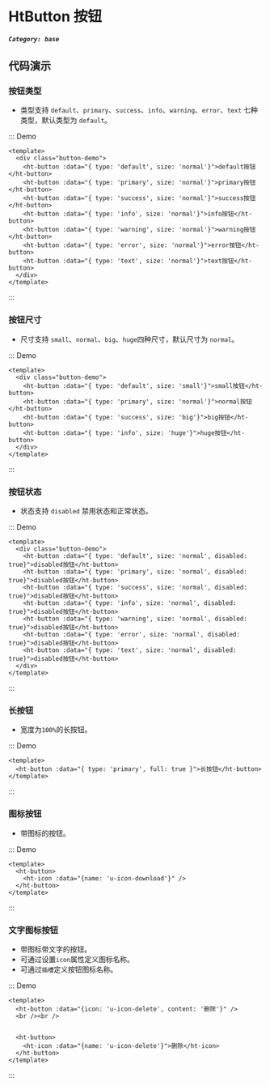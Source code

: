 # HtButton 按钮

##### `Category: base`

## 代码演示

### 按钮类型

- 类型支持 `default`、`primary`、`success`、`info`、`warning`、`error`、`text` 七种类型，默认类型为 `default`。


::: Demo
```vue demo
<template>
  <div class="button-demo">
    <ht-button :data="{ type: 'default', size: 'normal'}">default按钮</ht-button>
    <ht-button :data="{ type: 'primary', size: 'normal'}">primary按钮</ht-button>
    <ht-button :data="{ type: 'success', size: 'normal'}">success按钮</ht-button>
    <ht-button :data="{ type: 'info', size: 'normal'}">info按钮</ht-button>
    <ht-button :data="{ type: 'warning', size: 'normal'}">warning按钮</ht-button>
    <ht-button :data="{ type: 'error', size: 'normal'}">error按钮</ht-button>
    <ht-button :data="{ type: 'text', size: 'normal'}">text按钮</ht-button>
  </div>
</template>
```
:::


### 按钮尺寸

- 尺寸支持 `small`、`normal`、`big`、`huge`四种尺寸，默认尺寸为 `normal`。


::: Demo
```vue demo
<template>
  <div class="button-demo">
    <ht-button :data="{ type: 'default', size: 'small'}">small按钮</ht-button>
    <ht-button :data="{ type: 'primary', size: 'normal'}">normal按钮</ht-button>
    <ht-button :data="{ type: 'success', size: 'big'}">big按钮</ht-button>
    <ht-button :data="{ type: 'info', size: 'huge'}">huge按钮</ht-button>
  </div>
</template>
```
:::

### 按钮状态

- 状态支持 `disabled` 禁用状态和正常状态。


::: Demo
```vue demo
<template>
  <div class="button-demo">
    <ht-button :data="{ type: 'default', size: 'normal', disabled: true}">disabled按钮</ht-button>
    <ht-button :data="{ type: 'primary', size: 'normal', disabled: true}">disabled按钮</ht-button>
    <ht-button :data="{ type: 'success', size: 'normal', disabled: true}">disabled按钮</ht-button>
    <ht-button :data="{ type: 'info', size: 'normal', disabled: true}">disabled按钮</ht-button>
    <ht-button :data="{ type: 'warning', size: 'normal', disabled: true}">disabled按钮</ht-button>
    <ht-button :data="{ type: 'error', size: 'normal', disabled: true}">disabled按钮</ht-button>
    <ht-button :data="{ type: 'text', size: 'normal', disabled: true}">disabled按钮</ht-button>
  </div>
</template>
```
:::


### 长按钮

- 宽度为`100%`的长按钮。


::: Demo
```vue demo
<template>
  <ht-button :data="{ type: 'primary', full: true }">长按钮</ht-button>
</template>
```
:::


### 图标按钮

- 带图标的按钮。

::: Demo
```vue demo
<template>
  <ht-button>
    <ht-icon :data="{name: 'u-icon-download'}" />
  </ht-button>
</template>
```
:::


### 文字图标按钮

- 带图标带文字的按钮。
- 可通过设置`icon`属性定义图标名称。
- 可通过`插槽`定义按钮图标名称。

::: Demo
```vue demo
<template>
  <ht-button :data="{icon: 'u-icon-delete', content: '删除'}" />
  <br /><br />


  <ht-button>
    <ht-icon :data="{name: 'u-icon-delete'}">删除</ht-icon>
  </ht-button>
</template>
```
:::